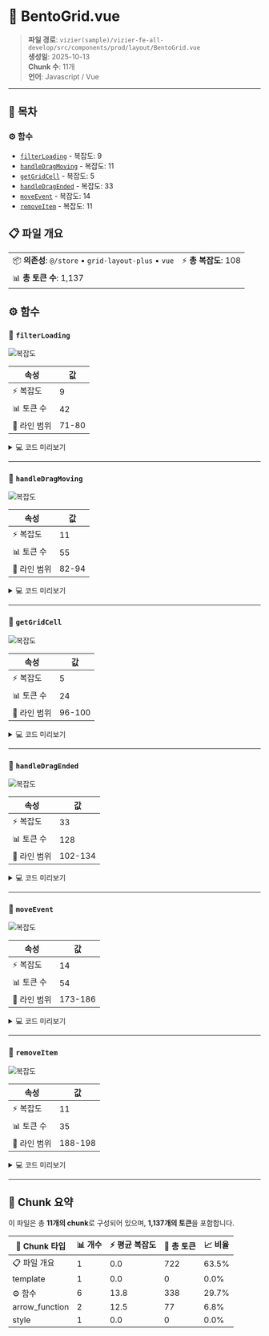 # 📄 BentoGrid.vue

> **파일 경로**: `vizier(sample)/vizier-fe-all-develop/src/components/prod/layout/BentoGrid.vue`  
> **생성일**: 2025-10-13  
> **Chunk 수**: 11개  
> **언어**: Javascript / Vue
---




## 📑 목차

### ⚙️ 함수
- [`filterLoading`](#function-filterloading) - 복잡도: 9
- [`handleDragMoving`](#function-handledragmoving) - 복잡도: 11
- [`getGridCell`](#function-getgridcell) - 복잡도: 5
- [`handleDragEnded`](#function-handledragended) - 복잡도: 33
- [`moveEvent`](#function-moveevent) - 복잡도: 14
- [`removeItem`](#function-removeitem) - 복잡도: 11


## 📋 파일 개요

| | |
|--|--|
| 📦 **의존성**: `@/store` • `grid-layout-plus` • `vue` | ⚡ **총 복잡도**: 108 |
| 📊 **총 토큰 수**: 1,137 |  |




## ⚙️ 함수

### <a id="function-filterloading"></a>🔧 `filterLoading`

![복잡도](https://img.shields.io/badge/복잡도-9-orange)

| 속성 | 값 |
|------|----|
| ⚡ 복잡도 | 9 |
| 📊 토큰 수 | 42 |
| 📍 라인 범위 | 71-80 |





<details>
<summary>💻 코드 미리보기</summary>

```javascript
function filterLoading(x, y) {
  const itemIndex = layout.value.findIndex(
    (item) => item.name === "" && item.x === x && item.y === y
  );

  layout.value = layout.value.map((item, index) => {
    return { ...item, loading: index === itemIndex };
  });
  return itemIndex + 1;
}...
```

**Chunk 메타데이터**
- 🆔 **ID**: `d3839074df72`
- 🏷️ **태그**: `function, javascript`

</details>

---

### <a id="function-handledragmoving"></a>🔧 `handleDragMoving`

![복잡도](https://img.shields.io/badge/복잡도-11-red)

| 속성 | 값 |
|------|----|
| ⚡ 복잡도 | 11 |
| 📊 토큰 수 | 55 |
| 📍 라인 범위 | 82-94 |





<details>
<summary>💻 코드 미리보기</summary>

```javascript
function handleDragMoving(event) {
  const { mouseAt, dragItem } = event.detail;
  const parentRect = wrapper.value?.getBoundingClientRect();

  if (!parentRect || !gridLayoutRef.value) return;

  const cellWidth = parentRect.width / 3;
  const cellHeight = parentRect.height / 2;
  const mouseX = mouseAt.x - parentRect.left;
  const mouseY = mouseAt.y - parentRect.top;
  const gridCell = getGridCell(mouseX, mouseY, cellWidth, cellHeight);
  dragItem.i = filterLoading(gridCell.col, gridCell.row);
}...
```

**Chunk 메타데이터**
- 🆔 **ID**: `9a57f1122473`
- 🏷️ **태그**: `function, javascript`

</details>

---

### <a id="function-getgridcell"></a>🔧 `getGridCell`

![복잡도](https://img.shields.io/badge/복잡도-5-green)

| 속성 | 값 |
|------|----|
| ⚡ 복잡도 | 5 |
| 📊 토큰 수 | 24 |
| 📍 라인 범위 | 96-100 |





<details>
<summary>💻 코드 미리보기</summary>

```javascript
function getGridCell(mouseX, mouseY, cellWidth, cellHeight) {
  const col = Math.floor(mouseX / cellWidth);
  const row = Math.floor(mouseY / cellHeight);
  return { col, row };
}...
```

**Chunk 메타데이터**
- 🆔 **ID**: `5701fbdf110f`
- 🏷️ **태그**: `function, javascript`

</details>

---

### <a id="function-handledragended"></a>🔧 `handleDragEnded`

![복잡도](https://img.shields.io/badge/복잡도-33-red)

| 속성 | 값 |
|------|----|
| ⚡ 복잡도 | 33 |
| 📊 토큰 수 | 128 |
| 📍 라인 범위 | 102-134 |





<details>
<summary>💻 코드 미리보기</summary>

```javascript
async function handleDragEnded(event) {
  const { mouseAt, dragItem } = event.detail;
  const parentRect = wrapper.value?.getBoundingClientRect();
  if (!parentRect) return;
  const cellWidth = parentRect.width / 3;
  const cellHeight = parentRect.height / 2;
  const mouseX = mouseAt.x - parentRect.left;
  const mouseY = mouseAt.y - parentRect.top;
  const gridCell = getGridCell(mouseX, mouseY, cellWidth, cellHeight);
  setTimeout(() => {
    layout.value = layout.value.map((item) => {
      return { ...item, loading: false };
    });
  }, 300);
  const itemIndex = layout.value.findIndex(
    (item) => item.name === dragItem.name
  );
  const currentItem = layout.value.find(
    (item) => item.x === gridCell.col && item.y === gridCell.row
  );
  if (currentItem.name) {
    showSnackbar("It...
```

**Chunk 메타데이터**
- 🆔 **ID**: `1c6843350143`
- 🏷️ **태그**: `function, javascript`

</details>

---

### <a id="function-moveevent"></a>🔧 `moveEvent`

![복잡도](https://img.shields.io/badge/복잡도-14-red)

| 속성 | 값 |
|------|----|
| ⚡ 복잡도 | 14 |
| 📊 토큰 수 | 54 |
| 📍 라인 범위 | 173-186 |





<details>
<summary>💻 코드 미리보기</summary>

```javascript
function moveEvent(i, newX, newY) {
  const currentItem = layout.value.find((item) => item.i === i);
  const swappedItem = layout.value.find(
    (item) => item.x === newX && item.y === newY
  );
  if (currentItem && swappedItem) {
    const tempX = swappedItem.x;
    const tempY = swappedItem.y;
    swappedItem.x = currentItem.x;
    swappedItem.y = currentItem.y;
    currentItem.x = tempX;
    currentItem.y = tempY;
  }
}...
```

**Chunk 메타데이터**
- 🆔 **ID**: `8a19c448fadd`
- 🏷️ **태그**: `function, javascript`

</details>

---

### <a id="function-removeitem"></a>🔧 `removeItem`

![복잡도](https://img.shields.io/badge/복잡도-11-red)

| 속성 | 값 |
|------|----|
| ⚡ 복잡도 | 11 |
| 📊 토큰 수 | 35 |
| 📍 라인 범위 | 188-198 |





<details>
<summary>💻 코드 미리보기</summary>

```javascript
function removeItem(id) {
  const currentItem = layout.value.find((item) => item.i === id);
  if (currentItem) {
    currentItem.code = "";
    currentItem.name = "";
    currentItem.desc = "";
    currentItem.id = "";
  } else {
    showSnackbar("Cannot delete item", "error");
  }
}...
```

**Chunk 메타데이터**
- 🆔 **ID**: `19f574161859`
- 🏷️ **태그**: `function, javascript`

</details>

---



## 🧩 Chunk 요약

이 파일은 총 **11개의 chunk**로 구성되어 있으며, **1,137개의 토큰**을 포함합니다.

| 🧩 Chunk 타입 | 📊 개수 | ⚡ 평균 복잡도 | 📝 총 토큰 | 📈 비율 |
|---------------|--------|-------------|----------|--------|
| 📋 파일 개요 | 1 | 0.0 | 722 | 63.5% |
| template | 1 | 0.0 | 0 | 0.0% |
| ⚙️ 함수 | 6 | 13.8 | 338 | 29.7% |
| arrow_function | 2 | 12.5 | 77 | 6.8% |
| style | 1 | 0.0 | 0 | 0.0% |

